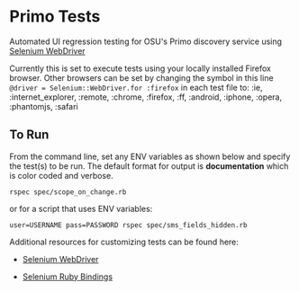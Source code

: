 Primo Tests
===========================
Automated UI regression testing for OSU's Primo discovery service using [Selenium WebDriver](http://docs.seleniumhq.org/docs/03_webdriver.jsp)

Currently this is set to execute tests using your locally installed Firefox browser.  Other browsers can be set by 
changing the symbol in this line `@driver = Selenium::WebDriver.for :firefox` in each test file to:
:ie, :internet_explorer, :remote, :chrome, :firefox, :ff, :android, :iphone, :opera, :phantomjs, :safari


To Run
-----------------
From the command line, set any ENV variables as shown below and specify the test(s) to be run.  The default format for 
output is **documentation** which is color coded and verbose.
 
`rspec spec/scope_on_change.rb`

or for a script that uses ENV variables:

`user=USERNAME pass=PASSWORD rspec spec/sms_fields_hidden.rb`

Additional resources for customizing tests can be found here:

- [Selenium WebDriver](http://docs.seleniumhq.org/docs/03_webdriver.jsp)

- [Selenium Ruby Bindings](https://code.google.com/p/selenium/wiki/RubyBindings)

